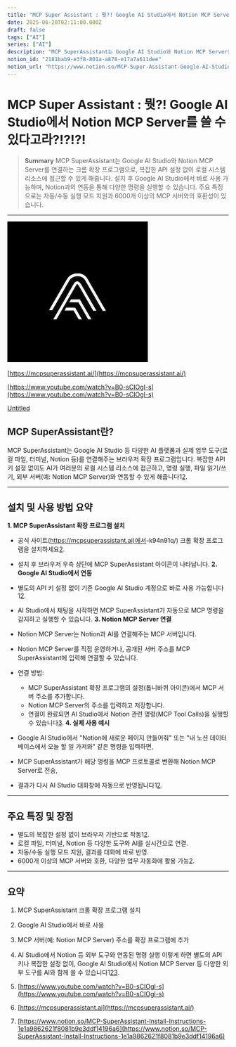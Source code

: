 ```yaml
---
title: "MCP Super Assistant : 뭣?! Google AI Studio에서 Notion MCP Server를 쓸 수 있다고라?!?!?!"
date: 2025-06-20T02:11:00.000Z
draft: false
tags: ["AI"]
series: ["AI"]
description: "MCP SuperAssistant는 Google AI Studio와 Notion MCP Server를 연결하는 크롬 확장 프로그램으로, 복잡한 API 설정 없이 로컬 시스템 리소스에 접근할 수 있게 해줍니다. 설치 후 Google AI Studio에서 바로 사용 가능하며, Notion과의 연동을 통해 다양한 명령을 실행할 수 있습니다. 주요 특징으로는 자동/수동 실행 모드 지원과 6000개 이상의 MCP 서버와의 호환성이 있습니다."
notion_id: "2181bab9-e3f8-801a-a878-e17a7a611dee"
notion_url: "https://www.notion.so/MCP-Super-Assistant-Google-AI-Studio-Notion-MCP-Server-2181bab9e3f8801aa878e17a7a611dee"
---
```


# MCP Super Assistant : 뭣?! Google AI Studio에서 Notion MCP Server를 쓸 수 있다고라?!?!?!

> **Summary**
> MCP SuperAssistant는 Google AI Studio와 Notion MCP Server를 연결하는 크롬 확장 프로그램으로, 복잡한 API 설정 없이 로컬 시스템 리소스에 접근할 수 있게 해줍니다. 설치 후 Google AI Studio에서 바로 사용 가능하며, Notion과의 연동을 통해 다양한 명령을 실행할 수 있습니다. 주요 특징으로는 자동/수동 실행 모드 지원과 6000개 이상의 MCP 서버와의 호환성이 있습니다.

---

![Image](image_b4d1bbe13a92.png)

[https://mcpsuperassistant.ai/](https://mcpsuperassistant.ai/)

[https://www.youtube.com/watch?v=B0-sCIOgI-s](https://www.youtube.com/watch?v=B0-sCIOgI-s)

[Untitled](https://www.notion.so/1e1a9862621f8081b9e3ddf14196a6f7) 

## MCP SuperAssistant란?

MCP SuperAssistant는 Google AI Studio 등 다양한 AI 플랫폼과 실제 업무 도구(로컬 파일, 터미널, Notion 등)를 연결해주는 브라우저 확장 프로그램입니다. 복잡한 API 키 설정 없이도 AI가 여러분의 로컬 시스템 리소스에 접근하고, 명령 실행, 파일 읽기/쓰기, 외부 서버(예: Notion MCP Server)와 연동할 수 있게 해줍니다1[2](https://mcpsuperassistant.ai/).

---

## 설치 및 사용 방법 요약

**1. MCP SuperAssistant 확장 프로그램 설치**

- 공식 사이트([https://mcpsuperassistant.ai)에서](https://mcpsuperassistant.xn--ai)-k94n91q/) 크롬 확장 프로그램을 설치하세요[2](https://mcpsuperassistant.ai/).
- 설치 후 브라우저 우측 상단에 MCP SuperAssistant 아이콘이 나타납니다.
**2. Google AI Studio에서 연동**

- 별도의 API 키 설정 없이 기존 Google AI Studio 계정으로 바로 사용 가능합니다1[2](https://mcpsuperassistant.ai/).
- AI Studio에서 채팅을 시작하면 MCP SuperAssistant가 자동으로 MCP 명령을 감지하고 실행할 수 있습니다.
**3. Notion MCP Server 연결**

- Notion MCP Server는 Notion과 AI를 연결해주는 MCP 서버입니다.
- Notion MCP Server를 직접 운영하거나, 공개된 서버 주소를 MCP SuperAssistant에 입력해 연결할 수 있습니다.
- 연결 방법:
  - MCP SuperAssistant 확장 프로그램의 설정(톱니바퀴 아이콘)에서 MCP 서버 주소를 추가합니다.
  - Notion MCP Server의 주소를 입력하고 저장합니다.
  - 연결이 완료되면 AI Studio에서 Notion 관련 명령(MCP Tool Calls)을 실행할 수 있습니다[3](https://www.notion.so/MCP-SuperAssistant-Install-Instructions-1e1a9862621f8081b9e3ddf14196a6).
**4. 실제 사용 예시**

- Google AI Studio에서 "Notion에 새로운 페이지 만들어줘" 또는 "내 노션 데이터베이스에서 오늘 할 일 가져와" 같은 명령을 입력하면,
- MCP SuperAssistant가 해당 명령을 MCP 프로토콜로 변환해 Notion MCP Server로 전송,
- 결과가 다시 AI Studio 대화창에 자동으로 반영됩니다1[2](https://mcpsuperassistant.ai/).
---

## 주요 특징 및 장점

- 별도의 복잡한 설정 없이 브라우저 기반으로 작동1[2](https://mcpsuperassistant.ai/).
- 로컬 파일, 터미널, Notion 등 다양한 도구와 AI를 실시간으로 연결.
- 자동/수동 실행 모드 지원, 결과를 대화에 바로 반영.
- 6000개 이상의 MCP 서버와 호환, 다양한 업무 자동화에 활용 가능[2](https://mcpsuperassistant.ai/).
---

## 요약

1. MCP SuperAssistant 크롬 확장 프로그램 설치
1. Google AI Studio에서 바로 사용
1. MCP 서버(예: Notion MCP Server) 주소를 확장 프로그램에 추가
1. AI Studio에서 Notion 등 외부 도구와 연동된 명령 실행
이렇게 하면 별도의 API 키나 복잡한 설정 없이, Google AI Studio에서 Notion MCP Server 등 다양한 외부 도구를 AI와 함께 쓸 수 있습니다1[2](https://mcpsuperassistant.ai/)[3](https://www.notion.so/MCP-SuperAssistant-Install-Instructions-1e1a9862621f8081b9e3ddf14196a6).

1. [https://www.youtube.com/watch?v=B0-sCIOgI-s](https://www.youtube.com/watch?v=B0-sCIOgI-s)
1. [https://mcpsuperassistant.ai](https://mcpsuperassistant.ai/)
1. [https://www.notion.so/MCP-SuperAssistant-Install-Instructions-1e1a9862621f8081b9e3ddf14196a6](https://www.notion.so/MCP-SuperAssistant-Install-Instructions-1e1a9862621f8081b9e3ddf14196a6)
